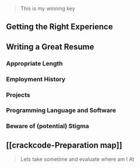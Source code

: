 > This is my winning key

## Getting the Right Experience

## Writing a Great Resume

### Appropriate Length

### Employment History

### Projects

### Programming Language and Software

### Beware of (potential) Stigma

## [[crackcode-Preparation map]]

> Lets take sometime and evaluate where am I At


